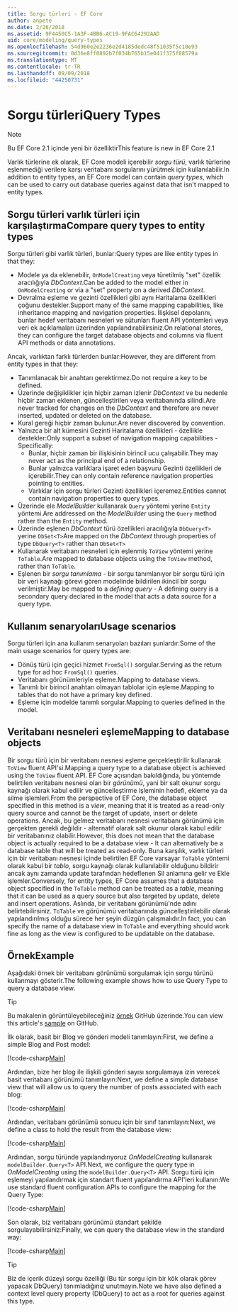 ```yaml
---
title: Sorgu türleri - EF Core
author: anpete
ms.date: 2/26/2018
ms.assetid: 9F4450C5-1A3F-4BB6-AC19-9FAC64292AAD
uid: core/modeling/query-types
ms.openlocfilehash: 54d960e2e2236e2d4185dedc48f51035f5c10e93
ms.sourcegitcommit: 0d36e8ff0892b7f034b765b15e041f375f88579a
ms.translationtype: MT
ms.contentlocale: tr-TR
ms.lasthandoff: 09/09/2018
ms.locfileid: "44250731"
---
```

# <a name="query-types"></a><span data-ttu-id="38963-102">Sorgu türleri</span><span class="sxs-lookup"><span data-stu-id="38963-102">Query Types</span></span>
> [!NOTE]
> <span data-ttu-id="38963-103">Bu EF Core 2.1 içinde yeni bir özelliktir</span><span class="sxs-lookup"><span data-stu-id="38963-103">This feature is new in EF Core 2.1</span></span>

<span data-ttu-id="38963-104">Varlık türlerine ek olarak, EF Core modeli içerebilir _sorgu türü_, varlık türlerine eşlenmediği verilere karşı veritabanı sorgularını yürütmek için kullanılabilir.</span><span class="sxs-lookup"><span data-stu-id="38963-104">In addition to entity types, an EF Core model can contain _query types_, which can be used to carry out database queries against data that isn't mapped to entity types.</span></span>

## <a name="compare-query-types-to-entity-types"></a><span data-ttu-id="38963-105">Sorgu türleri varlık türleri için karşılaştırma</span><span class="sxs-lookup"><span data-stu-id="38963-105">Compare query types to entity types</span></span>

<span data-ttu-id="38963-106">Sorgu türleri gibi varlık türleri, bunlar:</span><span class="sxs-lookup"><span data-stu-id="38963-106">Query types are like entity types in that they:</span></span>

- <span data-ttu-id="38963-107">Modele ya da eklenebilir, `OnModelCreating` veya türetilmiş "set" özellik aracılığıyla _DbContext_.</span><span class="sxs-lookup"><span data-stu-id="38963-107">Can be added to the model either in `OnModelCreating` or via a "set" property on a derived _DbContext_.</span></span>
- <span data-ttu-id="38963-108">Devralma eşleme ve gezinti özellikleri gibi aynı Haritalama özellikleri çoğunu destekler.</span><span class="sxs-lookup"><span data-stu-id="38963-108">Support many of the same mapping capabilities, like inheritance mapping and navigation properties.</span></span> <span data-ttu-id="38963-109">İlişkisel depolarını, bunlar hedef veritabanı nesneleri ve sütunları fluent API yöntemleri veya veri ek açıklamaları üzerinden yapılandırabilirsiniz.</span><span class="sxs-lookup"><span data-stu-id="38963-109">On relational stores, they can configure the target database objects and columns via fluent API methods or data annotations.</span></span>

<span data-ttu-id="38963-110">Ancak, varlıktan farklı türlerden bunlar:</span><span class="sxs-lookup"><span data-stu-id="38963-110">However, they are different from entity types in that they:</span></span>

- <span data-ttu-id="38963-111">Tanımlanacak bir anahtarı gerektirmez.</span><span class="sxs-lookup"><span data-stu-id="38963-111">Do not require a key to be defined.</span></span>
- <span data-ttu-id="38963-112">Üzerinde değişiklikler için hiçbir zaman izlenir _DbContext_ ve bu nedenle hiçbir zaman eklenen, güncelleştirilen veya veritabanında silindi.</span><span class="sxs-lookup"><span data-stu-id="38963-112">Are never tracked for changes on the _DbContext_ and therefore are never inserted, updated or deleted on the database.</span></span>
- <span data-ttu-id="38963-113">Kural gereği hiçbir zaman bulunur.</span><span class="sxs-lookup"><span data-stu-id="38963-113">Are never discovered by convention.</span></span>
- <span data-ttu-id="38963-114">Yalnızca bir alt kümesini Gezinti Haritalama özellikleri - özellikle destekler:</span><span class="sxs-lookup"><span data-stu-id="38963-114">Only support a subset of navigation mapping capabilities - Specifically:</span></span>
  - <span data-ttu-id="38963-115">Bunlar, hiçbir zaman bir ilişkisinin birincil ucu çalışabilir.</span><span class="sxs-lookup"><span data-stu-id="38963-115">They may never act as the principal end of a relationship.</span></span>
  - <span data-ttu-id="38963-116">Bunlar yalnızca varlıklara işaret eden başvuru Gezinti özellikleri de içerebilir.</span><span class="sxs-lookup"><span data-stu-id="38963-116">They can only contain reference navigation properties pointing to entities.</span></span>
  - <span data-ttu-id="38963-117">Varlıklar için sorgu türleri Gezinti özellikleri içeremez.</span><span class="sxs-lookup"><span data-stu-id="38963-117">Entities cannot contain navigation properties to query types.</span></span>
- <span data-ttu-id="38963-118">Üzerinde ele _ModelBuilder_ kullanarak `Query` yöntemi yerine `Entity` yöntemi.</span><span class="sxs-lookup"><span data-stu-id="38963-118">Are addressed on the _ModelBuilder_ using the `Query` method rather than the `Entity` method.</span></span>
- <span data-ttu-id="38963-119">Üzerinde eşlenen _DbContext_ türü özellikleri aracılığıyla `DbQuery<T>` yerine `DbSet<T>`</span><span class="sxs-lookup"><span data-stu-id="38963-119">Are mapped on the _DbContext_ through properties of type `DbQuery<T>` rather than `DbSet<T>`</span></span>
- <span data-ttu-id="38963-120">Kullanarak veritabanı nesneleri için eşlenmiş `ToView` yöntemi yerine `ToTable`.</span><span class="sxs-lookup"><span data-stu-id="38963-120">Are mapped to database objects using the `ToView` method, rather than `ToTable`.</span></span>
- <span data-ttu-id="38963-121">Eşlenen bir _sorgu tanımlama_ - bir sorgu tanımlanıyor bir sorgu türü için bir veri kaynağı görevi gören modelinde bildirilen ikincil bir sorgu verilmiştir.</span><span class="sxs-lookup"><span data-stu-id="38963-121">May be mapped to a _defining query_ - A defining query is a secondary query declared in the model that acts a data source for a query type.</span></span>

## <a name="usage-scenarios"></a><span data-ttu-id="38963-122">Kullanım senaryoları</span><span class="sxs-lookup"><span data-stu-id="38963-122">Usage scenarios</span></span>

<span data-ttu-id="38963-123">Sorgu türleri için ana kullanım senaryoları bazıları şunlardır:</span><span class="sxs-lookup"><span data-stu-id="38963-123">Some of the main usage scenarios for query types are:</span></span>

- <span data-ttu-id="38963-124">Dönüş türü için geçici hizmet `FromSql()` sorgular.</span><span class="sxs-lookup"><span data-stu-id="38963-124">Serving as the return type for ad hoc `FromSql()` queries.</span></span>
- <span data-ttu-id="38963-125">Veritabanı görünümleriyle eşleme.</span><span class="sxs-lookup"><span data-stu-id="38963-125">Mapping to database views.</span></span>
- <span data-ttu-id="38963-126">Tanımlı bir birincil anahtarı olmayan tablolar için eşleme.</span><span class="sxs-lookup"><span data-stu-id="38963-126">Mapping to tables that do not have a primary key defined.</span></span>
- <span data-ttu-id="38963-127">Eşleme için modelde tanımlı sorgular.</span><span class="sxs-lookup"><span data-stu-id="38963-127">Mapping to queries defined in the model.</span></span>

## <a name="mapping-to-database-objects"></a><span data-ttu-id="38963-128">Veritabanı nesneleri eşleme</span><span class="sxs-lookup"><span data-stu-id="38963-128">Mapping to database objects</span></span>

<span data-ttu-id="38963-129">Bir sorgu türü için bir veritabanı nesnesi eşleme gerçekleştirilir kullanarak `ToView` fluent API'si.</span><span class="sxs-lookup"><span data-stu-id="38963-129">Mapping a query type to a database object is achieved using the `ToView` fluent API.</span></span> <span data-ttu-id="38963-130">EF Core açısından bakıldığında, bu yöntemde belirtilen veritabanı nesnesi olan bir _görünümü_, yani bir salt okunur sorgu kaynağı olarak kabul edilir ve güncelleştirme işleminin hedefi, ekleme ya da silme işlemleri.</span><span class="sxs-lookup"><span data-stu-id="38963-130">From the perspective of EF Core, the database object specified in this method is a _view_, meaning that it is treated as a read-only query source and cannot be the target of update, insert or delete operations.</span></span> <span data-ttu-id="38963-131">Ancak, bu gelmez veritabanı nesnesi veritabanı görünümü için gerçekten gerekli değildir - alternatif olarak salt okunur olarak kabul edilir bir veritabanınız olabilir.</span><span class="sxs-lookup"><span data-stu-id="38963-131">However, this does not mean that the database object is actually required to be a database view - It can alternatively be a database table that will be treated as read-only.</span></span> <span data-ttu-id="38963-132">Buna karşılık, varlık türleri için bir veritabanı nesnesi içinde belirtilen EF Core varsayar `ToTable` yöntemi olarak kabul bir _tablo_, sorgu kaynağı olarak kullanılabilir olduğunu bildirir ancak aynı zamanda update tarafından hedeflenen Sil anlamına gelir ve Ekle işlemler.</span><span class="sxs-lookup"><span data-stu-id="38963-132">Conversely, for entity types, EF Core assumes that a database object specified in the `ToTable` method can be treated as a _table_, meaning that it can be used as a query source but also targeted by update, delete and insert operations.</span></span> <span data-ttu-id="38963-133">Aslında, bir veritabanı görünümü'nde adını belirtebilirsiniz. `ToTable` ve görünümü veritabanında güncelleştirilebilir olarak yapılandırılmış olduğu sürece her şeyin düzgün çalışmalıdır.</span><span class="sxs-lookup"><span data-stu-id="38963-133">In fact, you can specify the name of a database view in `ToTable` and everything should work fine as long as the view is configured to be updatable on the database.</span></span>

## <a name="example"></a><span data-ttu-id="38963-134">Örnek</span><span class="sxs-lookup"><span data-stu-id="38963-134">Example</span></span>

<span data-ttu-id="38963-135">Aşağıdaki örnek bir veritabanı görünümü sorgulamak için sorgu türünü kullanmayı gösterir.</span><span class="sxs-lookup"><span data-stu-id="38963-135">The following example shows how to use Query Type to query a database view.</span></span>

> [!TIP]
> <span data-ttu-id="38963-136">Bu makalenin görüntüleyebileceğiniz [örnek](https://github.com/aspnet/EntityFrameworkCore/tree/master/samples/QueryTypes) GitHub üzerinde.</span><span class="sxs-lookup"><span data-stu-id="38963-136">You can view this article's [sample](https://github.com/aspnet/EntityFrameworkCore/tree/master/samples/QueryTypes) on GitHub.</span></span>

<span data-ttu-id="38963-137">İlk olarak, basit bir Blog ve gönderi modeli tanımlayın:</span><span class="sxs-lookup"><span data-stu-id="38963-137">First, we define a simple Blog and Post model:</span></span>

[!code-csharp[Main](../../../efcore-repo/samples/QueryTypes/Program.cs#Entities)]

<span data-ttu-id="38963-138">Ardından, bize her blog ile ilişkili gönderi sayısı sorgulamaya izin verecek basit veritabanı görünümü tanımlayın:</span><span class="sxs-lookup"><span data-stu-id="38963-138">Next, we define a simple database view that will allow us to query the number of posts associated with each blog:</span></span>

[!code-csharp[Main](../../../efcore-repo/samples/QueryTypes/Program.cs#View)]

<span data-ttu-id="38963-139">Ardından, veritabanı görünümü sonucu için bir sınıf tanımlayın:</span><span class="sxs-lookup"><span data-stu-id="38963-139">Next, we define a class to hold the result from the database view:</span></span>

[!code-csharp[Main](../../../efcore-repo/samples/QueryTypes/Program.cs#QueryType)]

<span data-ttu-id="38963-140">Ardından, sorgu türünde yapılandırıyoruz _OnModelCreating_ kullanarak `modelBuilder.Query<T>` API.</span><span class="sxs-lookup"><span data-stu-id="38963-140">Next, we configure the query type in _OnModelCreating_ using the `modelBuilder.Query<T>` API.</span></span>
<span data-ttu-id="38963-141">Sorgu türü için eşlemeyi yapılandırmak için standart fluent yapılandırma API'leri kullanın:</span><span class="sxs-lookup"><span data-stu-id="38963-141">We use standard fluent configuration APIs to configure the mapping for the Query Type:</span></span>

[!code-csharp[Main](../../../efcore-repo/samples/QueryTypes/Program.cs#Configuration)]

<span data-ttu-id="38963-142">Son olarak, biz veritabanı görünümü standart şekilde sorgulayabilirsiniz:</span><span class="sxs-lookup"><span data-stu-id="38963-142">Finally, we can query the database view in the standard way:</span></span>

[!code-csharp[Main](../../../efcore-repo/samples/QueryTypes/Program.cs#Query)]

> [!TIP]
> <span data-ttu-id="38963-143">Biz de içerik düzeyi sorgu özelliği (Bu tür sorgu için bir kök olarak görev yapacak DbQuery) tanımladığınız unutmayın.</span><span class="sxs-lookup"><span data-stu-id="38963-143">Note we have also defined a context level query property (DbQuery) to act as a root for queries against this type.</span></span>
